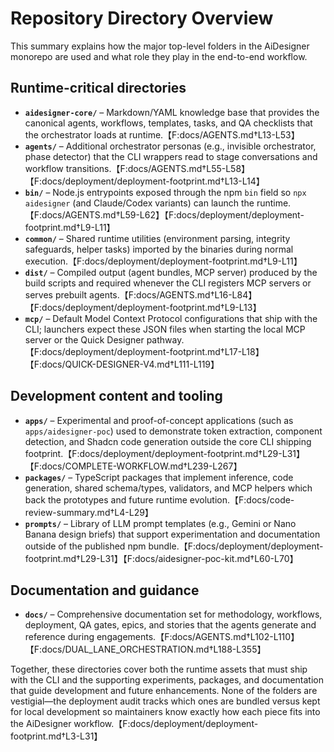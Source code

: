 # Repository Directory Overview

This summary explains how the major top-level folders in the AiDesigner monorepo are used and what role they play in the end-to-end workflow.

## Runtime-critical directories

- **`aidesigner-core/`** – Markdown/YAML knowledge base that provides the canonical agents, workflows, templates, tasks, and QA checklists that the orchestrator loads at runtime.【F:docs/AGENTS.md†L13-L53】
- **`agents/`** – Additional orchestrator personas (e.g., invisible orchestrator, phase detector) that the CLI wrappers read to stage conversations and workflow transitions.【F:docs/AGENTS.md†L55-L58】【F:docs/deployment/deployment-footprint.md†L13-L14】
- **`bin/`** – Node.js entrypoints exposed through the npm `bin` field so `npx aidesigner` (and Claude/Codex variants) can launch the runtime.【F:docs/AGENTS.md†L59-L62】【F:docs/deployment/deployment-footprint.md†L9-L11】
- **`common/`** – Shared runtime utilities (environment parsing, integrity safeguards, helper tasks) imported by the binaries during normal execution.【F:docs/deployment/deployment-footprint.md†L9-L11】
- **`dist/`** – Compiled output (agent bundles, MCP server) produced by the build scripts and required whenever the CLI registers MCP servers or serves prebuilt agents.【F:docs/AGENTS.md†L16-L84】【F:docs/deployment/deployment-footprint.md†L9-L13】
- **`mcp/`** – Default Model Context Protocol configurations that ship with the CLI; launchers expect these JSON files when starting the local MCP server or the Quick Designer pathway.【F:docs/deployment/deployment-footprint.md†L17-L18】【F:docs/QUICK-DESIGNER-V4.md†L111-L119】

## Development content and tooling

- **`apps/`** – Experimental and proof-of-concept applications (such as `apps/aidesigner-poc`) used to demonstrate token extraction, component detection, and Shadcn code generation outside the core CLI shipping footprint.【F:docs/deployment/deployment-footprint.md†L29-L31】【F:docs/COMPLETE-WORKFLOW.md†L239-L267】
- **`packages/`** – TypeScript packages that implement inference, code generation, shared schema/types, validators, and MCP helpers which back the prototypes and future runtime evolution.【F:docs/code-review-summary.md†L4-L29】
- **`prompts/`** – Library of LLM prompt templates (e.g., Gemini or Nano Banana design briefs) that support experimentation and documentation outside of the published npm bundle.【F:docs/deployment/deployment-footprint.md†L29-L31】【F:docs/aidesigner-poc-kit.md†L60-L70】

## Documentation and guidance

- **`docs/`** – Comprehensive documentation set for methodology, workflows, deployment, QA gates, epics, and stories that the agents generate and reference during engagements.【F:docs/AGENTS.md†L102-L110】【F:docs/DUAL_LANE_ORCHESTRATION.md†L188-L355】

Together, these directories cover both the runtime assets that must ship with the CLI and the supporting experiments, packages, and documentation that guide development and future enhancements. None of the folders are vestigial—the deployment audit tracks which ones are bundled versus kept for local development so maintainers know exactly how each piece fits into the AiDesigner workflow.【F:docs/deployment/deployment-footprint.md†L3-L31】
